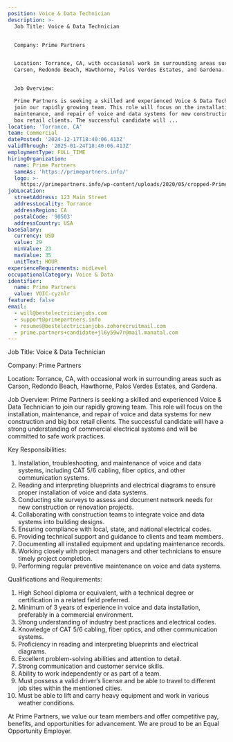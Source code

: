 ```yaml
---
position: Voice & Data Technician
description: >-
  Job Title: Voice & Data Technician


  Company: Prime Partners


  Location: Torrance, CA, with occasional work in surrounding areas such as
  Carson, Redondo Beach, Hawthorne, Palos Verdes Estates, and Gardena.


  Job Overview:

  Prime Partners is seeking a skilled and experienced Voice & Data Technician to
  join our rapidly growing team. This role will focus on the installation,
  maintenance, and repair of voice and data systems for new construction and big
  box retail clients. The successful candidate will ...
location: 'Torrance, CA'
team: Commercial
datePosted: '2024-12-17T18:40:06.413Z'
validThrough: '2025-01-24T18:40:06.413Z'
employmentType: FULL_TIME
hiringOrganization:
  name: Prime Partners
  sameAs: 'https://primepartners.info/'
  logo: >-
    https://primepartners.info/wp-content/uploads/2020/05/cropped-Prime-Partners-Logo-NO-BG-1-1.png
jobLocation:
  streetAddress: 123 Main Street
  addressLocality: Torrance
  addressRegion: CA
  postalCode: '90503'
  addressCountry: USA
baseSalary:
  currency: USD
  value: 29
  minValue: 23
  maxValue: 35
  unitText: HOUR
experienceRequirements: midLevel
occupationalCategory: Voice & Data
identifier:
  name: Prime Partners
  value: VOIC-cyznlr
featured: false
email:
  - will@bestelectricianjobs.com
  - support@primepartners.info
  - resumes@bestelectricianjobs.zohorecruitmail.com
  - prime.partners+candidate+jl6y59w7r@mail.manatal.com
---
```




Job Title: Voice & Data Technician

Company: Prime Partners

Location: Torrance, CA, with occasional work in surrounding areas such as Carson, Redondo Beach, Hawthorne, Palos Verdes Estates, and Gardena.

Job Overview:
Prime Partners is seeking a skilled and experienced Voice & Data Technician to join our rapidly growing team. This role will focus on the installation, maintenance, and repair of voice and data systems for new construction and big box retail clients. The successful candidate will have a strong understanding of commercial electrical systems and will be committed to safe work practices.

Key Responsibilities:

1. Installation, troubleshooting, and maintenance of voice and data systems, including CAT 5/6 cabling, fiber optics, and other communication systems.
2. Reading and interpreting blueprints and electrical diagrams to ensure proper installation of voice and data systems.
3. Conducting site surveys to assess and document network needs for new construction or renovation projects.
4. Collaborating with construction teams to integrate voice and data systems into building designs.
5. Ensuring compliance with local, state, and national electrical codes.
6. Providing technical support and guidance to clients and team members.
7. Documenting all installed equipment and updating maintenance records.
8. Working closely with project managers and other technicians to ensure timely project completion.
9. Performing regular preventive maintenance on voice and data systems.

Qualifications and Requirements:

1. High School diploma or equivalent, with a technical degree or certification in a related field preferred.
2. Minimum of 3 years of experience in voice and data installation, preferably in a commercial environment.
3. Strong understanding of industry best practices and electrical codes.
4. Knowledge of CAT 5/6 cabling, fiber optics, and other communication systems.
5. Proficiency in reading and interpreting blueprints and electrical diagrams.
6. Excellent problem-solving abilities and attention to detail.
7. Strong communication and customer service skills.
8. Ability to work independently or as part of a team.
9. Must possess a valid driver’s license and be able to travel to different job sites within the mentioned cities.
10. Must be able to lift and carry heavy equipment and work in various weather conditions.

At Prime Partners, we value our team members and offer competitive pay, benefits, and opportunities for advancement. We are proud to be an Equal Opportunity Employer.

